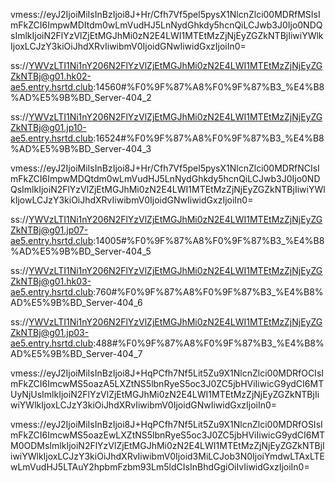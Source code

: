 
vmess://eyJ2IjoiMiIsInBzIjoi8J+Hr/Cfh7Vf5pel5pysX1NlcnZlci00MDRfMSIsImFkZCI6ImpwMDItdm0wLmVudHJ5LnNydGhkdy5hcnQiLCJwb3J0Ijo0NDQsImlkIjoiN2FlYzVlZjEtMGJhMi0zN2E4LWI1MTEtMzZjNjEyZGZkNTBjIiwiYWlkIjoxLCJzY3kiOiJhdXRvIiwibmV0IjoidGNwIiwidGxzIjoiIn0=

ss://YWVzLTI1Ni1nY206N2FlYzVlZjEtMGJhMi0zN2E4LWI1MTEtMzZjNjEyZGZkNTBj@g01.hk02-ae5.entry.hsrtd.club:14560#%F0%9F%87%A8%F0%9F%87%B3_%E4%B8%AD%E5%9B%BD_Server-404_2

ss://YWVzLTI1Ni1nY206N2FlYzVlZjEtMGJhMi0zN2E4LWI1MTEtMzZjNjEyZGZkNTBj@g01.jp10-ae5.entry.hsrtd.club:16524#%F0%9F%87%A8%F0%9F%87%B3_%E4%B8%AD%E5%9B%BD_Server-404_3

vmess://eyJ2IjoiMiIsInBzIjoi8J+Hr/Cfh7Vf5pel5pysX1NlcnZlci00MDRfNCIsImFkZCI6ImpwMDQtdm0wLmVudHJ5LnNydGhkdy5hcnQiLCJwb3J0Ijo0NDQsImlkIjoiN2FlYzVlZjEtMGJhMi0zN2E4LWI1MTEtMzZjNjEyZGZkNTBjIiwiYWlkIjowLCJzY3kiOiJhdXRvIiwibmV0IjoidGNwIiwidGxzIjoiIn0=

ss://YWVzLTI1Ni1nY206N2FlYzVlZjEtMGJhMi0zN2E4LWI1MTEtMzZjNjEyZGZkNTBj@g01.jp07-ae5.entry.hsrtd.club:14005#%F0%9F%87%A8%F0%9F%87%B3_%E4%B8%AD%E5%9B%BD_Server-404_5

ss://YWVzLTI1Ni1nY206N2FlYzVlZjEtMGJhMi0zN2E4LWI1MTEtMzZjNjEyZGZkNTBj@g01.hk03-ae5.entry.hsrtd.club:760#%F0%9F%87%A8%F0%9F%87%B3_%E4%B8%AD%E5%9B%BD_Server-404_6

ss://YWVzLTI1Ni1nY206N2FlYzVlZjEtMGJhMi0zN2E4LWI1MTEtMzZjNjEyZGZkNTBj@g01.jp03-ae5.entry.hsrtd.club:488#%F0%9F%87%A8%F0%9F%87%B3_%E4%B8%AD%E5%9B%BD_Server-404_7

vmess://eyJ2IjoiMiIsInBzIjoi8J+HqPCfh7Nf5Lit5Zu9X1NlcnZlci00MDRfOCIsImFkZCI6ImcwMS5oazA5LXZtNS5lbnRyeS5oc3J0ZC5jbHViIiwicG9ydCI6MTUyNjUsImlkIjoiN2FlYzVlZjEtMGJhMi0zN2E4LWI1MTEtMzZjNjEyZGZkNTBjIiwiYWlkIjoxLCJzY3kiOiJhdXRvIiwibmV0IjoidGNwIiwidGxzIjoiIn0=

vmess://eyJ2IjoiMiIsInBzIjoi8J+HqPCfh7Nf5Lit5Zu9X1NlcnZlci00MDRfOSIsImFkZCI6ImcwMS5oazEwLXZtNS5lbnRyeS5oc3J0ZC5jbHViIiwicG9ydCI6MTM0ODMsImlkIjoiN2FlYzVlZjEtMGJhMi0zN2E4LWI1MTEtMzZjNjEyZGZkNTBjIiwiYWlkIjoxLCJzY3kiOiJhdXRvIiwibmV0Ijoid3MiLCJob3N0IjoiYmdwLTAxLTEwLmVudHJ5LTAuY2hpbmFzbm93Lm5ldCIsInBhdGgiOiIvIiwidGxzIjoiIn0=

